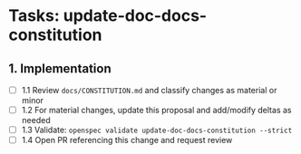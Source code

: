 # Tasks: update-doc-docs-constitution

## 1. Implementation

- [ ] 1.1 Review `docs/CONSTITUTION.md` and classify changes as material or minor
- [ ] 1.2 For material changes, update this proposal and add/modify deltas as needed
- [ ] 1.3 Validate: `openspec validate update-doc-docs-constitution --strict`
- [ ] 1.4 Open PR referencing this change and request review
